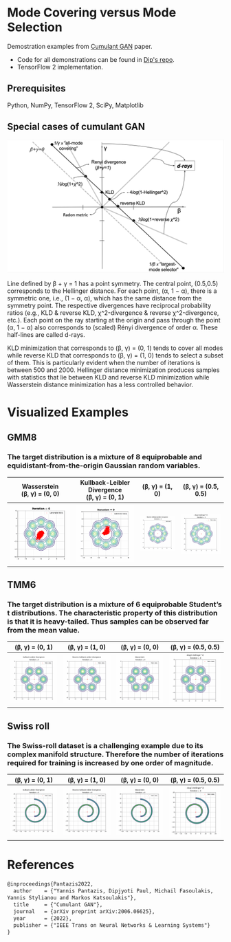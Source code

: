 # Mode Covering versus Mode Selection
Demostration examples from [Cumulant GAN](https://arxiv.org/abs/2006.06625) paper.
* Code for all demonstrations can be found in [Dip's repo](https://github.com/dipjyoti92/CumulantGAN/tree/main/).
* TensorFlow 2 implementation.



## Prerequisites
Python, NumPy, TensorFlow 2, SciPy, Matplotlib


## Special cases of cumulant GAN
![Alt-txt](figure.png)

Line defined by β + γ = 1 has a point symmetry. The central point, (0.5,0.5)
corresponds to the Hellinger distance. For each point, (α, 1 − α), there is a symmetric one, i.e., (1 − α, α), which
has the same distance from the symmetry point. The respective divergences have reciprocal probability ratios (e.g.,
KLD & reverse KLD, χ^2-divergence & reverse χ^2-divergence, etc.). Each point on the ray starting at the origin and
pass through the point (α, 1 − α) also corresponds to (scaled) Rényi divergence of order α. These half-lines are called
d-rays.


KLD minimization that corresponds to (β, γ) = (0, 1) tends to cover all modes while reverse KLD that
corresponds to (β, γ) = (1, 0) tends to select a subset of them. This is particularly evident when the number
of iterations is between 500 and 2000. Hellinger distance minimization produces samples with statistics
that lie between KLD and reverse KLD minimization while Wasserstein distance minimization has a less
controlled behavior.

# Visualized Examples
## GMM8
### The target distribution is a mixture of 8 equiprobable and equidistant-from-the-origin Gaussian random variables.

|Wasserstein<br />(β, γ) = (0, 0)    |Kullback-Leibler Divergence <br />(β, γ) = (0, 1)|(β, γ) = (1, 0)            |(β, γ) = (0.5, 0.5)
:-----------------------------------:|:-----------------------------------------------:|:-------------------------:|:-------------------------------:
![Alt-txt](gifs/gmm8/Wasserstein.gif)|![Alt-txt](gifs/gmm8/KLD.gif)                    |![Alt-txt](gifs/gmm8/rKLD_3_contour.gif)|![Alt-txt](gifs/gmm8/Hellinger_1_contour.gif)



## TMM6
### The target distribution is a mixture of 6 equiprobable Student’s t distributions. The characteristic property of this distribution is that it is heavy-tailed. Thus samples can be observed far from the mean value.

 (β, γ) = (0, 1)           |  (β, γ) = (1, 0)             |   (β, γ) = (0, 0)                |  (β, γ) = (0.5, 0.5)
:-----------------------------:|:----------------------------:|:--------------------------------:|:--------------------------:
![Alt-txt](gifs/tmm6/KLD_contour.gif)|![Alt-txt](gifs/tmm6/rKLD_contour.gif)|![Alt-txt](gifs/tmm6/Wasserstein_contour.gif) |![Alt-txt](gifs/tmm6/Hellinger_contour.gif)

## Swiss roll
### The Swiss-roll dataset is a challenging example due to its complex manifold structure. Therefore the number of iterations required for training is increased by one order of magnitude.



 (β, γ) = (0, 1)           |  (β, γ) = (1, 0)             |   (β, γ) = (0, 0)                |  (β, γ) = (0.5, 0.5)
:-----------------------------:|:----------------------------:|:--------------------------------:|:--------------------------:
![Alt-txt](gifs/swiss_roll/SwissRoll_KLD_contour.gif)|![Alt-txt](gifs/swiss_roll/SwissRoll_rKLD_contour.gif)|![Alt-txt](gifs/swiss_roll/SwissRoll_Wasserstein_contour.gif) |![Alt-txt](gifs/swiss_roll/SwissRoll_Hellinger_contour.gif)

# References
```
@inproceedings{Pantazis2022,
  author    = {"Yannis Pantazis, Dipjyoti Paul, Michail Fasoulakis, Yannis Stylianou and Markos Katsoulakis"},
  title     = {"Cumulant GAN"},
  journal   = {arXiv preprint arXiv:2006.06625},
  year      = {2022},
  publisher = {"IEEE Trans on Neural Networks & Learning Systems"}
}
```









